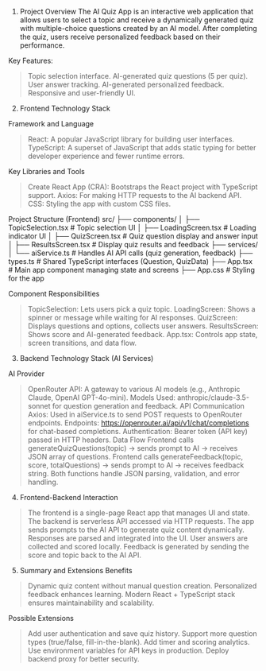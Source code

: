 1. Project Overview
The AI Quiz App is an interactive web application that allows users to select a topic and receive a dynamically generated quiz with multiple-choice questions created by an AI model. After completing the quiz, users receive personalized feedback based on their performance.

Key Features:
> Topic selection interface.
> AI-generated quiz questions (5 per quiz).
> User answer tracking.
> AI-generated personalized feedback.
> Responsive and user-friendly UI.

2. Frontend Technology Stack

Framework and Language
> React: A popular JavaScript library for building user interfaces.
> TypeScript: A superset of JavaScript that adds static typing for better developer experience and fewer runtime errors.

Key Libraries and Tools
> Create React App (CRA): Bootstraps the React project with TypeScript support.
> Axios: For making HTTP requests to the AI backend API.
> CSS: Styling the app with custom CSS files.




Project Structure (Frontend)
src/
├── components/
│   ├── TopicSelection.tsx      # Topic selection UI
│   ├── LoadingScreen.tsx       # Loading indicator UI
│   ├── QuizScreen.tsx          # Quiz question display and answer input
│   ├── ResultsScreen.tsx       # Display quiz results and feedback
├── services/
│   └── aiService.ts            # Handles AI API calls (quiz generation, feedback)
├── types.ts                    # Shared TypeScript interfaces (Question, QuizData)
├── App.tsx                    # Main app component managing state and screens
├── App.css                    # Styling for the app

Component Responsibilities
> TopicSelection: Lets users pick a quiz topic.
> LoadingScreen: Shows a spinner or message while waiting for AI responses.
> QuizScreen: Displays questions and options, collects user answers.
> ResultsScreen: Shows score and AI-generated feedback.
> App.tsx: Controls app state, screen transitions, and data flow.

3. Backend Technology Stack (AI Services)

AI Provider
> OpenRouter API: A gateway to various AI models (e.g., Anthropic Claude, OpenAI GPT-4o-mini).
> Models Used: anthropic/claude-3.5-sonnet for question generation and feedback.
API Communication
> Axios: Used in aiService.ts to send POST requests to OpenRouter endpoints.
Endpoints:
https://openrouter.ai/api/v1/chat/completions for chat-based completions.
> Authentication: Bearer token (API key) passed in HTTP headers.
Data Flow
> Frontend calls generateQuizQuestions(topic) → sends prompt to AI → receives JSON array of questions.
> Frontend calls generateFeedback(topic, score, totalQuestions) → sends prompt to AI → receives feedback string.
> Both functions handle JSON parsing, validation, and error handling.
4. Frontend-Backend Interaction

> The frontend is a single-page React app that manages UI and state.
> The backend is serverless API accessed via HTTP requests.
> The app sends prompts to the AI API to generate quiz content dynamically.
> Responses are parsed and integrated into the UI.
> User answers are collected and scored locally.
> Feedback is generated by sending the score and topic back to the AI API.

5. Summary and Extensions
Benefits
> Dynamic quiz content without manual question creation.
> Personalized feedback enhances learning.
> Modern React + TypeScript stack ensures maintainability and scalability.

Possible Extensions
> Add user authentication and save quiz history.
> Support more question types (true/false, fill-in-the-blank).
> Add timer and scoring analytics.
> Use environment variables for API keys in production.
> Deploy backend proxy for better security.
